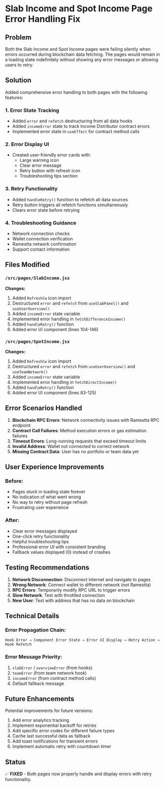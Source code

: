 # Slab Income and Spot Income Page Error Handling Fix

## Problem
Both the Slab Income and Spot Income pages were failing silently when errors occurred during blockchain data fetching. The pages would remain in a loading state indefinitely without showing any error messages or allowing users to retry.

## Solution
Added comprehensive error handling to both pages with the following features:

### 1. Error State Tracking
- Added `error` and `refetch` destructuring from all data hooks
- Added `incomeError` state to track Income Distributor contract errors
- Implemented error state in `useEffect` for contract method calls

### 2. Error Display UI
- Created user-friendly error cards with:
  - Large warning icon
  - Clear error message
  - Retry button with refresh icon
  - Troubleshooting tips section

### 3. Retry Functionality
- Added `handleRetry()` function to refetch all data sources
- Retry button triggers all refetch functions simultaneously
- Clears error state before retrying

### 4. Troubleshooting Guidance
- Network connection checks
- Wallet connection verification
- Ramestta network confirmation
- Support contact information

## Files Modified

### `/src/pages/SlabIncome.jsx`
**Changes:**
1. Added `RefreshCw` icon import
2. Destructured `error` and `refetch` from `useSlabPanel()` and `useUserOverview()`
3. Added `incomeError` state variable
4. Implemented error handling in `fetchDifferenceIncome()`
5. Added `handleRetry()` function
6. Added error UI component (lines 104-146)

### `/src/pages/SpotIncome.jsx`
**Changes:**
1. Added `RefreshCw` icon import
2. Destructured `error` and `refetch` from `useUserOverview()` and `useTeamNetwork()`
3. Added `incomeError` state variable
4. Implemented error handling in `fetchDirectIncome()`
5. Added `handleRetry()` function
6. Added error UI component (lines 83-125)

## Error Scenarios Handled

1. **Blockchain RPC Errors**: Network connectivity issues with Ramestta RPC endpoint
2. **Contract Call Failures**: Method execution errors or gas estimation failures
3. **Timeout Errors**: Long-running requests that exceed timeout limits
4. **Invalid Address**: Wallet not connected to correct network
5. **Missing Contract Data**: User has no portfolio or team data yet

## User Experience Improvements

### Before:
- Pages stuck in loading state forever
- No indication of what went wrong
- No way to retry without page refresh
- Frustrating user experience

### After:
- Clear error messages displayed
- One-click retry functionality
- Helpful troubleshooting tips
- Professional error UI with consistent branding
- Fallback values displayed (0) instead of crashes

## Testing Recommendations

1. **Network Disconnection**: Disconnect internet and navigate to pages
2. **Wrong Network**: Connect wallet to different network (not Ramestta)
3. **RPC Errors**: Temporarily modify RPC URL to trigger errors
4. **Slow Network**: Test with throttled connection
5. **New User**: Test with address that has no data on blockchain

## Technical Details

### Error Propagation Chain:
```
Hook Error → Component Error State → Error UI Display → Retry Action → Hook Refetch
```

### Error Message Priority:
1. `slabError` / `overviewError` (from hooks)
2. `teamError` (from team network hook)
3. `incomeError` (from contract method calls)
4. Default fallback message

## Future Enhancements

Potential improvements for future versions:
1. Add error analytics tracking
2. Implement exponential backoff for retries
3. Add specific error codes for different failure types
4. Cache last successful data as fallback
5. Add toast notifications for transient errors
6. Implement automatic retry with countdown timer

## Status
✅ **FIXED** - Both pages now properly handle and display errors with retry functionality.
